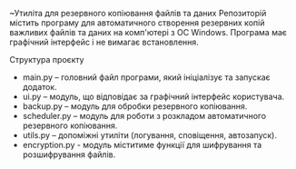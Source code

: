 ~Утиліта для резервного копіювання файлів та даних Репозиторій містить програму для автоматичного створення резервних копій важливих файлів та даних на комп'ютері з ОС Windows. Програма має графічний інтерфейс і не вимагає встановлення.

Структура проєкту

- main.py – головний файл програми, який ініціалізує та запускає додаток.
- ui.py – модуль, що відповідає за графічний інтерфейс користувача.
- backup.py – модуль для обробки резервного копіювання.
- scheduler.py – модуль для роботи з розкладом автоматичного резервного копіювання.
- utils.py – допоміжні утиліти (логування, сповіщення, автозапуск).
- encryption.py - модуль міститиме функції для шифрування та розшифрування файлів.
